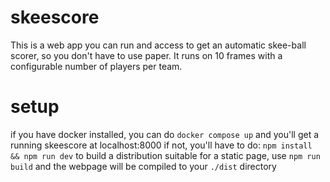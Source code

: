 # skeescore

This is a web app you can run and access to get an automatic skee-ball scorer, so you don't have to use paper. It runs on 10 frames with a configurable number of players per team.

# setup

if you have docker installed, you can do `docker compose up` and you'll get a running skeescore at localhost:8000
if not, you'll have to do: `npm install && npm run dev`
to build a distribution suitable for a static page, use `npm run build` and the webpage will be compiled to your `./dist` directory